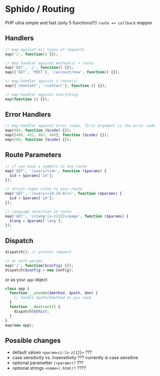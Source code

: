 # Sphido / Routing

PHP ultra simple and fast (only 5 functions!!!) `route => callback` mapper

## Handlers

```php
// map against all types of requests
map('/', function() {});

// map handler against method(s) + route
map('GET', '/', function() {});
map(['GET', 'POST'], '/account/new', function() {});

// map handler against a route(s)
map(['/kontakt', '/contact'], function () {});

// map handler against everything
map(function () {});
```

## Error Handlers

```php
// map handler against error codes, first argument is the error code
map(404, function ($code) {});
map([400, 401, 403, 404], function ($code) {});
map(500, function ($code) {});
```

## Route Parameters

```php
// if you have a symbols in any route
map('GET', '/users/<id>', function ($params) {
  $id = $params['id'];
});

// attach regex rules to your route 
map('GET', '/users/<id:[0-9]+>', function ($params) {
  $id = $params['id'];
});

// language selection in route
map('GET', '/<lang:[a-z]{2}>/page', function ($params) {
  $lang = $params['lang'];
});

```

## Dispatch

```php
dispatch(); // process request

// or with params
map('/', function($config) {});
dispatch($config = new Config);
```
or as your `app` object

```php
class app {
  function __invoke($method, $path, $me) {
    // handle $path/$method as you need
  }
  function __destruct() {
    dispatch($this);
  }
}
map(new app);
```

## Possible changes

- default values `<param=cz:[a-z]{2}>` ???
- case sensitivity vs. insensitivity ??? currently is case sensitive
- optional parametter `(<param>)?` ???
- optional strings `<name>(.html)?` ????
